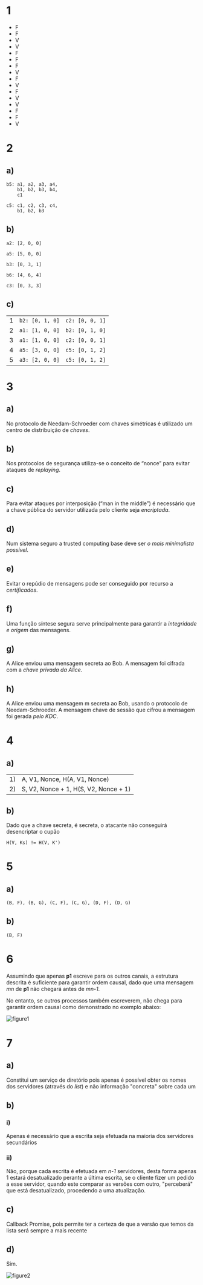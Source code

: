 # 1
- F
- F
- V
- V
- F
- F
- F
- V
- F
- V
- F
- V
- V
- F
- F
- V

# 2
## a)
```
b5: a1, a2, a3, a4,
    b1, b2, b3, b4,
    c1
```
```
c5: c1, c2, c3, c4,
    b1, b2, b3
```
## b)
```
a2: [2, 0, 0]
```
```
a5: [5, 0, 0]
```
```
b3: [0, 3, 1]
```
```
b6: [4, 6, 4]
```
```
c3: [0, 3, 3]
```

## c)
|   |   |   |
|---|---|---|
| 1 | `b2: [0, 1, 0]` | `c2: [0, 0, 1]` |
| 2 | `a1: [1, 0, 0]` | `b2: [0, 1, 0]` |
| 3 | `a1: [1, 0, 0]` | `c2: [0, 0, 1]` |
| 4 | `a5: [3, 0, 0]` | `c5: [0, 1, 2]` |
| 5 | `a3: [2, 0, 0]` | `c5: [0, 1, 2]` |

# 3
## a)
No protocolo de Needam-Schroeder com chaves simétricas é utilizado um centro de distribuição de _chaves_.

## b) 
Nos protocolos de segurança utiliza-se o conceito de “nonce” para evitar ataques de _replaying_.

## c) 
Para evitar ataques por interposição (“man in the middle”) é necessário que a chave pública do servidor utilizada pelo cliente seja _encriptada_.

## d) 
Num sistema seguro a trusted computing base deve ser _o mais minimalista possível_.

## e) 
Evitar o repúdio de mensagens pode ser conseguido por recurso a _certificados_.

## f) 
Uma função síntese segura serve principalmente para garantir a _integridade e origem_ das
mensagens.

## g) 
A Alice enviou uma mensagem secreta ao Bob. A mensagem foi cifrada com a _chave privada da Alice_.

## h) 
A Alice enviou uma mensagem m secreta ao Bob, usando o protocolo de Needam-Schroeder. A mensagem chave de sessão que cifrou a mensagem foi gerada _pelo KDC_.

# 4
## a)
| | |
|---|---|
1) | A, V1, Nonce, H(A, V1, Nonce)
2) | S, V2, Nonce + 1, H(S, V2, Nonce + 1)

## b)
Dado que a chave secreta, é secreta, o atacante não conseguirá desencriptar o cupão

`H(V, Ks) != H(V, K')`

# 5
## a)
`(B, F), (B, G), (C, F), (C, G), (D, F), (D, G)`

## b)
`(B, F)`

# 6
Assumindo que apenas __p1__ escreve para os outros canais, a estrutura descrita é suficiente para garantir ordem causal, dado que uma mensagem _mn_ de __p1__ não chegará antes de _mn-1_.

No entanto, se outros processos também escreverem, não chega para garantir ordem causal como demonstrado no exemplo abaixo:

![figure1](./resources/fig1.png)

# 7
## a)
Constitui um serviço de diretório pois apenas é possível obter os nomes dos servidores (através do _list_) e não informação "concreta" sobre cada um

## b)
### i)
Apenas é necessário que a escrita seja efetuada na maioria dos servidores secundários

### ii)
Não, porque cada escrita é efetuada em _n-1_ servidores, desta forma apenas 1 estará desatualizado perante a última escrita, se o cliente fizer um pedido a esse servidor, quando este comparar as versões com outro, "perceberá" que está desatualizado, procedendo a uma atualização.

## c)
Callback Promise, pois permite ter a certeza de que a versão que temos da lista será sempre a mais recente

## d)
Sim.

![figure2](./resources/fig2.png)